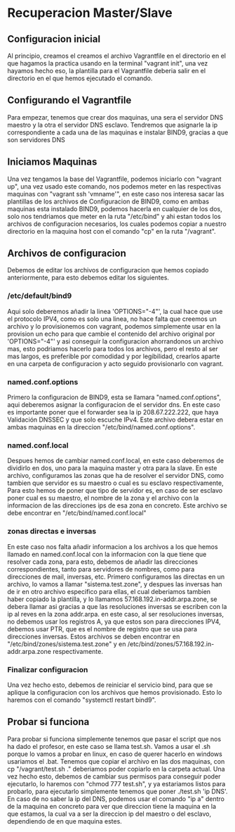 <h1>Recuperacion Master/Slave</h1>
<h2>Configuracion inicial</h2>
<p>
    Al principio, creamos el creamos el archivo Vagrantfile en el directorio en el que hagamos la practica usando en la terminal
    "vagrant init", una vez hayamos hecho eso, la plantilla para el Vagrantfile deberia salir en el directorio en el que hemos 
    ejecutado el comando.
</p>
<h2>Configurando el Vagrantfile</h2>
<p>
    Para empezar, tenemos que crear dos maquinas, una sera el servidor DNS maestro y la otra el servidor DNS esclavo.
    Tendremos que asignarle la ip correspondiente a cada una de las maquinas e instalar BIND9, gracias a que son servidores DNS
</p>
<h2>Iniciamos Maquinas</h2>
<p>
    Una vez tengamos la base del Vagrantfile, podemos iniciarlo con "vagrant up", una vez usado este comando, nos podemos meter
    en las respectivas maquinas con "vagrant ssh 'vmname'", en este caso nos interesa sacar las plantillas de los archivos de Configuracion
    de BIND9, como en ambas maquinas esta instalado BIND9, podemos hacerla en cualquier de los dos, solo nos tendriamos que meter en la ruta
    "/etc/bind" y ahi estan todos los archivos de configuracion necesarios, los cuales podemos copiar a nuestro directorio en la maquina host con
    el comando "cp" en la ruta "/vagrant".
</p>
<h2>Archivos de configuracion</h2>
<p>Debemos de editar los archivos de configuracion que hemos copiado anteriormente, para esto debemos editar los siguientes.</p>
    <h3>/etc/default/bind9</h3>
    <p>
        Aqui solo deberemos añadir la linea 'OPTIONS="-4"', la cual hace que use el protocolo IPV4, como es solo una linea, no hace falta que creemos un archivo
        y lo provisionemos con vagrant, podemos simplemente usar en la provision un echo para que cambie el contenido del archivo original por 'OPTIONS="-4"' y 
        asi conseguir la configuracion ahorrandonos un archivo mas, esto podriamos hacerlo para todos los archivos, pero el resto al ser mas largos, es preferible
        por comodidad y por legibilidad, crearlos aparte en una carpeta de configuracion y acto seguido provisionarlo con vagrant.
    </p>
    <h3>named.conf.options</h3>
    <p>
        Primero la configuracion de BIND9, esta se llamara "named.conf.options", aqui deberemos asignar la configuracion de el servidor dns.
        En este caso es importante poner que el forwarder sea la ip 208.67.222.222, que haya Validación DNSSEC y que solo escuche IPv4.
        Este archivo debera estar en ambas maquinas en la direccion "/etc/bind/named.conf.options".
    </p>
    <h3>named.conf.local</h3>
    <p>
        Despues hemos de cambiar named.conf.local, en este caso deberemos de dividirlo en dos, uno para la maquina master y otra para la slave.
        En este archivo, configuramos las zonas que ha de resolver el servidor DNS, como tambien que servidor es su maestro o cual es su esclavo respectivamente,
        Para esto hemos de poner que tipo de servidor es, en caso de ser esclavo poner cual es su maestro, el nombre de la zona y el archivo con la informacion
        de las direcciones ips de esa zona en concreto. Este archivo se debe encontrar en "/etc/bind/named.conf.local"
    </p>
    <h3>zonas directas e inversas</h3>
    <p>
        En este caso nos falta añadir informacion a los archivos a los que hemos llamado en named.conf.local con la informacion con la que tiene que resolver cada zona,
        para esto, debemos de añadir las direcciones correspondientes, tanto para servidores de nombres, como para direcciones de mail, inversas, etc.
        Primero configuramos las directas en un archivo, lo vamos a llamar "sistema.test.zone", y despues las inversas han de ir en otro archivo especifico para ellas,
        el cual deberiamos tambien haber copiado la plantilla, y lo llamamos 57.168.192.in-addr.arpa.zone, se debera llamar asi gracias a que las resoluciones inversas
        se escriben con la ip al reves en la zona addr.arpa. en este caso, al ser resoluciones inversas, no debemos usar los registros A, ya que estos son para direcciones IPV4,
        debemos usar PTR, que es el nombre de registro que se usa para direcciones inversas.
        Estos archivos se deben encontrar en "/etc/bind/zones/sistema.test.zone" y en /etc/bind/zones/57.168.192.in-addr.arpa.zone respectivamente.
    </p>
    <h3>Finalizar configuracion</h3>
    <p>
        Una vez hecho esto, debemos de reiniciar el servicio bind, para que se aplique la configuracion con los archivos que hemos provisionado.
        Esto lo haremos con el comando "systemctl restart bind9".
    </p>
    <h2>Probar si funciona</h2>
    <p>
        Para probar si funciona simplemente tenemos que pasar el script que nos ha dado el profesor, en este caso se llama test.sh.
        Vamos a usar el .sh porque lo vamos a probar en linux, en caso de querer hacerlo en windows usariamos el .bat.
        Tenemos que copiar el archivo en las dos maquinas, con cp "/vagrant/test.sh ." deberiamos poder copiarlo en la carpeta actual.
        Una vez hecho esto, debemos de cambiar sus permisos para conseguir poder ejecutarlo, lo haremos con "chmod 777 test.sh",
        y ya estariamos listos para probarlo, para ejecutarlo simplemente tenemos que poner ./test.sh 'ip DNS'.
        En caso de no saber la ip del DNS, podemos usar el comando "ip a" dentro de la maquina en concreto para ver que direccion tiene la maquina en la que estamos, la cual va a ser la direccion ip del maestro o del esclavo, dependiendo de en que maquina estes.
    </p>